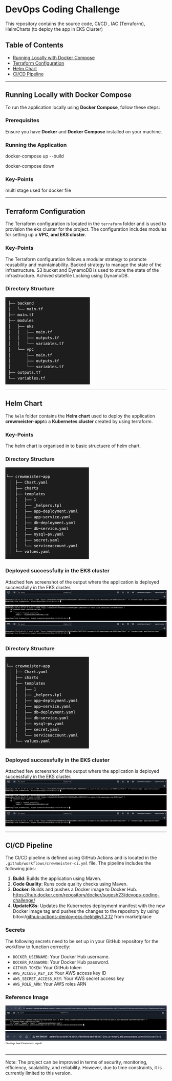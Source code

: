 # DevOps Coding Challenge

This repository contains the source code, CI/CD , IAC (Terraform), HelmCharts (to deploy the app in EKS Cluster)

## Table of Contents

- [Running Locally with Docker Compose](#running-locally-with-docker-compose)
- [Terraform Configuration](#terraform-configuration)
- [Helm Chart](#helm-chart)
- [CI/CD Pipeline](#cicd-pipeline)

---

## Running Locally with Docker Compose

To run the application locally using **Docker Compose**, follow these steps:

### Prerequisites
Ensure you have **Docker** and **Docker Compose** installed on your machine. 

### Running the Application

docker-compose up --build

docker-compose down

### Key-Points
multi stage used for docker file

---

## Terraform Configuration

The Terraform configuration is located in the `terraform` folder and is used to provision the eks cluster for the project. The configuration includes modules for setting up a **VPC, and EKS cluster**.

### Key-Points
The Terraform configuration follows a modular strategy to promote reusability and maintainability.
Backed strategy to manage the state of the infrastructure.
S3 bucket and DynamoDB is used to store the state of the infrastructure.
Achived statefile Locking using DynamoDB.

### Directory Structure

![alt text](snapshots/image-1.png)

---

## Helm Chart

The `helm` folder contains the **Helm chart** used to deploy the application **crewmeister-app**to a **Kubernetes cluster** created by using terraform. 

### Key-Points
The helm chart is organised in to basic structuere of helm chart.

### Directory Structure

![alt text](snapshots/image.png)

### Deployed successfully in the EKS cluster
Attached few screenshot of the output where the application is deployed successfully in the EKS cluster.
![alt text](<Pasted Graphic.png>)
![alt text](<Pasted Graphic 1.png>)
![alt text](<Pasted Graphic 2.png>)


### Directory Structure

![alt text](image.png)

### Deployed successfully in the EKS cluster
Attached few screenshot of the output where the application is deployed successfully in the EKS cluster.
![alt text](<Pasted Graphic.png>)
![alt text](<Pasted Graphic 1.png>)
![alt text](<Pasted Graphic 2.png>)

---

## CI/CD Pipeline

The CI/CD pipeline is defined using GitHub Actions and is located in the `.github/workflows/crewmeister-ci.yml` file. The pipeline includes the following jobs:

1. **Build**: Builds the application using Maven.
2. **Code Quality**: Runs code quality checks using Maven.
3. **Docker**: Builds and pushes a Docker image to Docker Hub. https://hub.docker.com/repository/docker/sugesh23/devops-coding-challenge/ 
4. **UpdateK8s**: Updates the Kubernetes deployment manifest with the new Docker image tag and pushes the changes to the repository by using bitovi/github-actions-deploy-eks-helm@v1.2.12 from marketplace

### Secrets
The following secrets need to be set up in your GitHub repository for the workflow to function correctly:

- `DOCKER_USERNAME`: Your Docker Hub username.
- `DOCKER_PASSWORD`: Your Docker Hub password.
- `GITHUB_TOKEN`: Your GitHub token 
- `AWS_ACCESS_KEY_ID`: Your AWS access key ID
- `AWS_SECRET_ACCESS_KEY`: Your AWS secret access key
- `AWS_ROLE_ARN`: Your AWS roles ARN

### Reference Image
![alt text](image-2.png)
![alt text](image-3.png)

---
Note: The project can be improved in terms of security, monitoring, efficiency, scalability, and reliability. However, due to time constraints, it is currently limited to this version.



